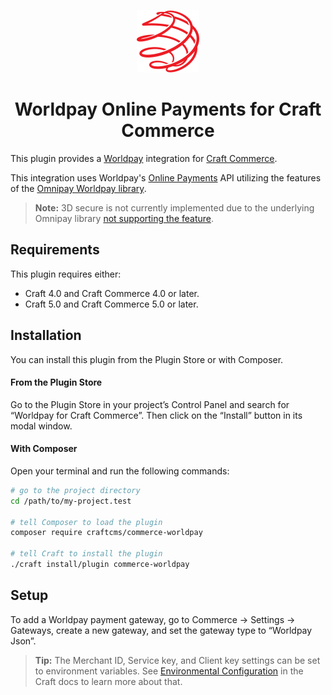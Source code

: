 <p align="center"><img src="./src/icon.svg" width="100" height="100" alt="Worldpay for Craft Commerce icon"></p>

<h1 align="center">Worldpay Online Payments for Craft Commerce</h1>

This plugin provides a [Worldpay](https://www.worldpay.com/) integration for [Craft Commerce](https://craftcms.com/commerce).

This integration uses Worldpay's [Online Payments](https://developer.worldpay.com/docs/wpop) API utilizing the features of the [Omnipay Worldpay library](https://github.com/thephpleague/omnipay-worldpay).

> **Note:** 3D secure is not currently implemented due to the underlying Omnipay library [not supporting the feature](https://github.com/thephpleague/omnipay-worldpay/issues/41).

## Requirements

This plugin requires either:

- Craft 4.0 and Craft Commerce 4.0 or later.
- Craft 5.0 and Craft Commerce 5.0 or later.

## Installation

You can install this plugin from the Plugin Store or with Composer.

#### From the Plugin Store

Go to the Plugin Store in your project’s Control Panel and search for “Worldpay for Craft Commerce”. Then click on the “Install” button in its modal window.

#### With Composer

Open your terminal and run the following commands:

```bash
# go to the project directory
cd /path/to/my-project.test

# tell Composer to load the plugin
composer require craftcms/commerce-worldpay

# tell Craft to install the plugin
./craft install/plugin commerce-worldpay
```

## Setup

To add a Worldpay payment gateway, go to Commerce → Settings → Gateways, create a new gateway, and set the gateway type to “Worldpay Json”.

> **Tip:** The Merchant ID, Service key, and Client key settings can be set to environment variables. See [Environmental Configuration](https://docs.craftcms.com/v3/config/environments.html) in the Craft docs to learn more about that.
